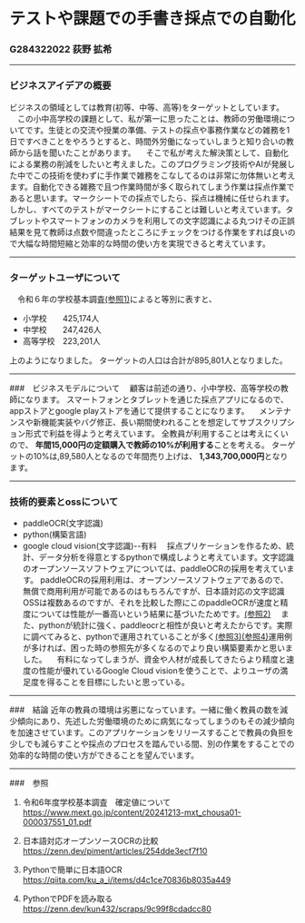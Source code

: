 # テストや課題での手書き採点での自動化
### G284322022 荻野 拡希
------
### ビジネスアイデアの概要
ビジネスの領域としては教育(初等、中等、高等)をターゲットとしています。
　この小中高学校の課題として、私が第一に思ったことは、教師の労働環境についてです。生徒との交流や授業の準備、テストの採点や事務作業などの雑務を1日ですべきことをやろうとすると、時間外労働になっていしまうと知り合いの教師から話を聞いたことがあります。
　そこで私が考えた解決策として、自動化による業務の削減をしたいと考えました。このプログラミング技術やAIが発展した中でこの技術を使わずに手作業で雑務をこなしてるのは非常に勿体無いと考えます。自動化できる雑務で且つ作業時間が多く取られてしまう作業は採点作業であると思います。マークシートでの採点でしたら、採点は機械に任せられます。しかし、すべてのテストがマークシートにすることは難しいと考えています。タブレットやスマートフォンのカメラを利用しての文字認識による丸つけその正誤結果を見て教師は点数や間違ったところにチェックをつける作業をすれば良いので大幅な時間短縮と効率的な時間の使い方を実現できると考えています。

---
### ターゲットユーザについて
　令和６年の学校基本調査[(参照1)](https://www.mext.go.jp/content/20241213-mxt_chousa01-000037551_01.pdf)によると等別に表すと、
- 小学校　　425,174人
- 中学校　　247,426人
- 高等学校　223,201人

上のようになりました。
ターゲットの人口は合計が895,801人となりました。

- - -
###　ビジネスモデルについて
　顧客は前述の通り、小中学校、高等学校の教師になります。
スマートフォンとタブレットを通じた採点アプリになるので、appストアとgoogle playストアを通じて提供することになります。
　メンテナンスや新機能実装やバグ修正、長い期間使われることを想定してサブスクリプション形式で利益を得ようと考えています。
全教員が利用することは考えにくいので、
**年間15,000円の定額購入で教師の10%が利用する**ことを考える。
ターゲットの10%は,89,580人となるので年間売り上げは、
**1,343,700,000円**となります。

---
### 技術的要素とossについて
- paddleOCR(文字認識)
- python(構築言語)
- google cloud vision(文字認識)--有料
　採点プリケーションを作るため、統計、データ分析を得意とするpythonで構成しようと考えています。文字認識のオープンソースソフトウェアについては、paddleOCRの採用を考えています。
paddleOCRの採用利用は、オープンソースソフトウェアであるので、無償で商用利用が可能であるのはもちろんですが、日本語対応の文字認識OSSは複数あるのですが、それを比較した際にこのpaddleOCRが速度と精度については性能が一番高いという結果に基づいたためです。[(参照2)](https://zenn.dev/piment/articles/254dde3ecf7f10)
　また、pythonが統計に強く、paddleocrと相性が良いと考えたからです。実際に調べてみると、pythonで運用されていることが多く[(参照3)](https://qiita.com/ku_a_i/items/d4c1ce70836b8035a449)[(参照4)](https://zenn.dev/kun432/scraps/9c99f8cdadcc80)運用例が多ければ、困った時の参照先が多くなるのでより良い構築要素かと思いました。
　有料になってしまうが、資金や人材が成長してきたらより精度と速度の性能が優れているGoogle Cloud visionを使うことで、よりユーザの満足度を得ることを目標にしたいと思っている。

---
###　結論
近年の教員の環境は劣悪になっています。一緒に働く教員の数を減少傾向にあり、先述した労働環境のために病気になってしまうのもその減少傾向を加速させています。このアプリケーションをリリースすることで教員の負担を少しでも減らすことや採点のプロセスを踏んでいる間、別の作業をすることでの効率的な時間の使い方ができることを望んでいます。

---
###　参照
1) 令和6年度学校基本調査　確定値について
https://www.mext.go.jp/content/20241213-mxt_chousa01-000037551_01.pdf

2) 日本語対応オープンソースOCRの比較
https://zenn.dev/piment/articles/254dde3ecf7f10

3) Pythonで簡単に日本語OCR
https://qiita.com/ku_a_i/items/d4c1ce70836b8035a449

4) PythonでPDFを読み取る
https://zenn.dev/kun432/scraps/9c99f8cdadcc80